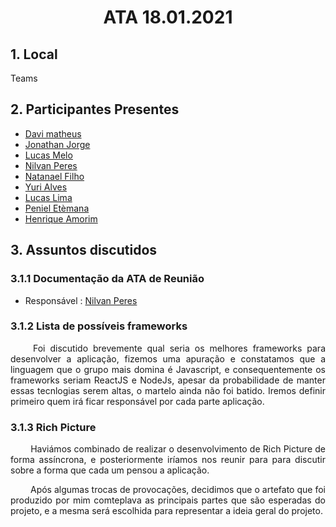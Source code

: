 # <center> ATA 18.01.2021

## 1. Local
Teams

## 2. Participantes Presentes
* [Davi matheus](https://github.com/DaviMatheus)
* [Jonathan Jorge](https://github.com/Jonathan-Oliveira)
* [Lucas Melo](https://github.com/luucas-melo)
* [Nilvan Peres](https://github.com/NilvanPeres)
* [Natanael Filho](https://github.com/fernandes-natanael)
* [Yuri Alves](https://github.com/yuriAlves5)
* [Lucas Lima](https://github.com/mibasFerraz)
* [Peniel Etèmana](https://github.com/zpeniel09)
* [Henrique Amorim](https://github.com/HenriqueAmorim20)

## 3. Assuntos discutidos

### 3.1.1 Documentação da ATA de Reunião

* Responsável : [Nilvan Peres](https://github.com/NilvanPeres)

### 3.1.2 Lista de possíveis frameworks

<p align="justify">&emsp;&emsp;
  Foi discutido brevemente qual seria os melhores frameworks para desenvolver a aplicação, fizemos uma apuração e constatamos que a linguagem que o grupo mais domina é Javascript, e consequentemente os frameworks seriam ReactJS e NodeJs, apesar da probabilidade de manter essas tecnlogias serem altas, o martelo ainda não foi batido. Iremos definir primeiro quem irá ficar responsável por cada parte aplicação.
</p>

### 3.1.3 Rich Picture

<p align="justify">&emsp;&emsp;
  Haviámos combinado de realizar o desenvolvimento de Rich Picture de forma assíncrona, e posteriormente iríamos nos reunir para para discutir sobre a forma que cada um pensou a aplicação.
</p>
<p align="justify">&emsp;&emsp;
  Após algumas trocas de provocações, decidimos que o artefato que foi produzido por mim comteplava as principais partes que são esperadas do projeto, e a mesma será escolhida para representar a ideia geral do projeto.
</p>

